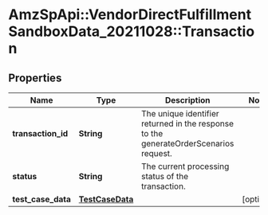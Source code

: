 # AmzSpApi::VendorDirectFulfillmentSandboxData_20211028::Transaction

## Properties
Name | Type | Description | Notes
------------ | ------------- | ------------- | -------------
**transaction_id** | **String** | The unique identifier returned in the response to the generateOrderScenarios request. | 
**status** | **String** | The current processing status of the transaction. | 
**test_case_data** | [**TestCaseData**](TestCaseData.md) |  | [optional] 


